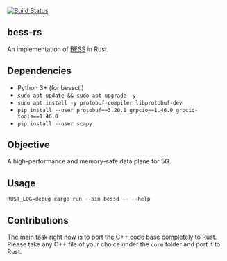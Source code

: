 [![Build Status](https://github.com/eshikafe/bess-rs/actions/workflows/rust.yml/badge.svg)](https://github.com/eshikafe/bess-rs/actions/workflows/rust.yml)


## bess-rs
An implementation of [BESS](https://github.com/NetSys/bess) in Rust.

## Dependencies
- Python 3+ (for bessctl)
- `sudo apt update && sudo apt upgrade -y`
- `sudo apt install -y protobuf-compiler libprotobuf-dev`
- `pip install --user protobuf==3.20.1 grpcio==1.46.0 grpcio-tools==1.46.0`
- `pip install --user scapy`

## Objective
A high-performance and memory-safe data plane for 5G.

## Usage
```=shell
RUST_LOG=debug cargo run --bin bessd -- --help
```

## Contributions
The main task right now is to port the C++ code base completely to Rust.
Please take any C++ file of your choice under the `core` folder and port it to Rust.


